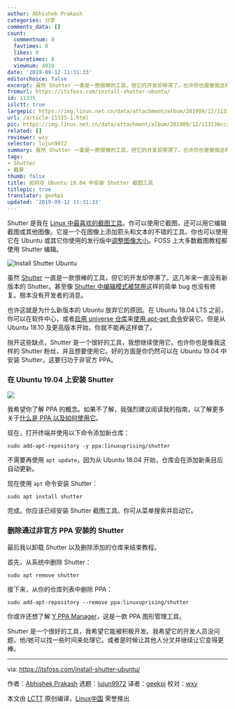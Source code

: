 ```yaml
---
author: Abhishek Prakash
categories: 分享
comments_data: []
count:
  commentnum: 0
  favtimes: 0
  likes: 0
  sharetimes: 0
  viewnum: 4919
date: '2019-09-12 11:31:33'
editorchoice: false
excerpt: 虽然 Shutter 一直是一款很棒的工具，但它的开发却停滞了。也许你也是像我这样的 Shutter 粉丝，并且想要使用它。
fromurl: https://itsfoss.com/install-shutter-ubuntu/
id: 11335
islctt: true
largepic: https://img.linux.net.cn/data/attachment/album/201909/12/113136ccx3h3xu8uimnme0.jpg
url: /article-11335-1.html
pic: https://img.linux.net.cn/data/attachment/album/201909/12/113136ccx3h3xu8uimnme0.jpg.thumb.jpg
related: []
reviewer: wxy
selector: lujun9972
summary: 虽然 Shutter 一直是一款很棒的工具，但它的开发却停滞了。也许你也是像我这样的 Shutter 粉丝，并且想要使用它。
tags:
- Shutter
- 截屏
thumb: false
title: 如何在 Ubuntu 19.04 中安装 Shutter 截图工具
titlepic: true
translator: geekpi
updated: '2019-09-12 11:31:33'
---
```


Shutter 是我在 [Linux 中最喜欢的截图工具](https://itsfoss.com/take-screenshot-linux/)。你可以使用它截图，还可以用它编辑截图或其他图像。它是一个在图像上添加箭头和文本的不错的工具。你也可以使用它在 Ubuntu 或其它你使用的发行版中[调整图像大小](https://itsfoss.com/resize-images-with-right-click/)。FOSS 上大多数截图教程都使用 Shutter 编辑。


![Install Shutter Ubuntu](/data/attachment/album/201909/12/113136ccx3h3xu8uimnme0.jpg)


虽然 [Shutter](http://shutter-project.org/) 一直是一款很棒的工具，但它的开发却停滞了。这几年来一直没有新版本的 Shutter。甚至像 [Shutter 中编辑模式被禁用](https://itsfoss.com/shutter-edit-button-disabled/)这样的简单 bug 也没有修复。根本没有开发者的消息。


也许这就是为什么新版本的 Ubuntu 放弃它的原因。在 Ubuntu 18.04 LTS 之前，你可以在软件中心，或者[启用 universe 仓库](https://itsfoss.com/ubuntu-repositories/)来[使用 apt-get 命令](https://itsfoss.com/apt-get-linux-guide/)安装它。但是从 Ubuntu 18.10 及更高版本开始，你就不能再这样做了。


抛开这些缺点，Shutter 是一个很好的工具，我想继续使用它。也许你也是像我这样的 Shutter 粉丝，并且想要使用它。好的方面是你仍然可以在 Ubuntu 19.04 中安装 Shutter，这要归功于非官方 PPA。


### 在 Ubuntu 19.04 上安装 Shutter


![](/data/attachment/album/201909/12/113136v2jrsggdwjgwh3ra.jpg)


我希望你了解 PPA 的概念。如果不了解，我强烈建议阅读我的指南，以了解更多关于[什么是 PPA 以及如何使用它](https://itsfoss.com/ppa-guide/)。


现在，打开终端并使用以下命令添加新仓库：



```
sudo add-apt-repository -y ppa:linuxuprising/shutter
```

不需要再使用 `apt update`，因为从 Ubuntu 18.04 开始，仓库会在添加新条目后自动更新。


现在使用 `apt` 命令安装 Shutter：



```
sudo apt install shutter
```

完成。你应该已经安装 Shutter 截图工具。你可从菜单搜索并启动它。


### 删除通过非官方 PPA 安装的 Shutter


最后我以卸载 Shutter 以及删除添加的仓库来结束教程。


首先，从系统中删除 Shutter：



```
sudo apt remove shutter
```

接下来，从你的仓库列表中删除 PPA：



```
sudo add-apt-repository --remove ppa:linuxuprising/shutter
```

你或许还想了解 [Y PPA Manager](https://itsfoss.com/y-ppa-manager/)，这是一款 PPA 图形管理工具。


Shutter 是一个很好的工具，我希望它能被积极开发。我希望它的开发人员没问题，他/她可以找一些时间来处理它。或者是时候让其他人分叉并继续让它变得更棒。




---


via: <https://itsfoss.com/install-shutter-ubuntu/>


作者：[Abhishek Prakash](https://itsfoss.com/author/abhishek/) 选题：[lujun9972](https://github.com/lujun9972) 译者：[geekpi](https://github.com/geekpi) 校对：[wxy](https://github.com/wxy)


本文由 [LCTT](https://github.com/LCTT/TranslateProject) 原创编译，[Linux中国](https://linux.cn/) 荣誉推出